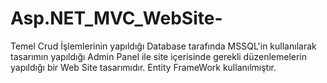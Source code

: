 # Asp.NET_MVC_WebSite-


Temel Crud İşlemlerinin yapıldığı Database tarafında MSSQL'in kullanılarak tasarımın yapıldığı
Admin Panel ile site içerisinde gerekli düzenlemelerin yapıldığı bir Web Site tasarımıdır.
Entity FrameWork kullanılmıştır.

